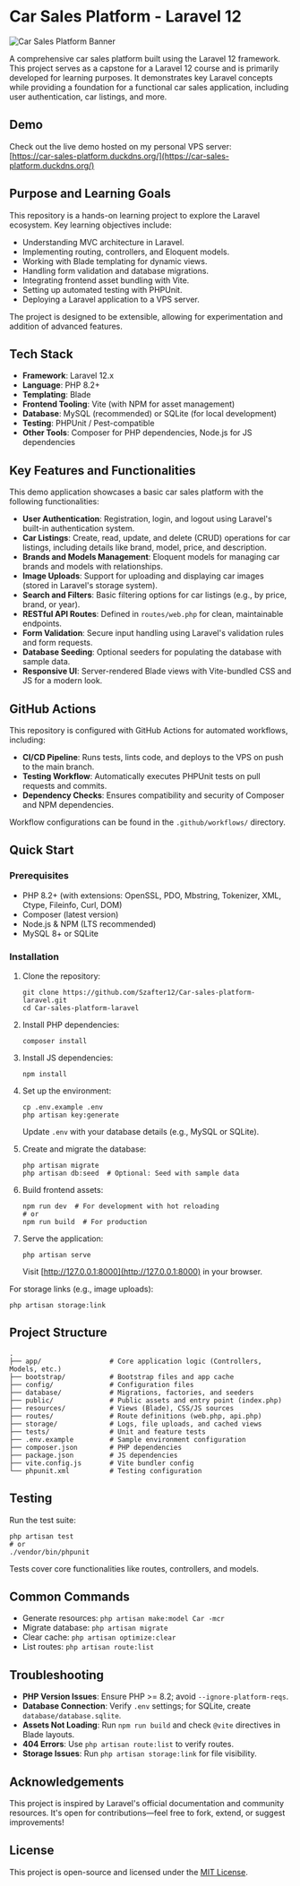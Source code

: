 # Car Sales Platform - Laravel 12

![Car Sales Platform Banner](screenshot.png)

A comprehensive car sales platform built using the Laravel 12 framework. This project serves as a capstone for a Laravel 12 course and is primarily developed for learning purposes. It demonstrates key Laravel concepts while providing a foundation for a functional car sales application, including user authentication, car listings, and more.

## Demo

Check out the live demo hosted on my personal VPS server:  
[https://car-sales-platform.duckdns.org/](https://car-sales-platform.duckdns.org/)

## Purpose and Learning Goals

This repository is a hands-on learning project to explore the Laravel ecosystem. Key learning objectives include:
- Understanding MVC architecture in Laravel.
- Implementing routing, controllers, and Eloquent models.
- Working with Blade templating for dynamic views.
- Handling form validation and database migrations.
- Integrating frontend asset bundling with Vite.
- Setting up automated testing with PHPUnit.
- Deploying a Laravel application to a VPS server.

The project is designed to be extensible, allowing for experimentation and addition of advanced features.

## Tech Stack

- **Framework**: Laravel 12.x
- **Language**: PHP 8.2+
- **Templating**: Blade
- **Frontend Tooling**: Vite (with NPM for asset management)
- **Database**: MySQL (recommended) or SQLite (for local development)
- **Testing**: PHPUnit / Pest-compatible
- **Other Tools**: Composer for PHP dependencies, Node.js for JS dependencies

## Key Features and Functionalities

This demo application showcases a basic car sales platform with the following functionalities:
- **User Authentication**: Registration, login, and logout using Laravel's built-in authentication system.
- **Car Listings**: Create, read, update, and delete (CRUD) operations for car listings, including details like brand, model, price, and description.
- **Brands and Models Management**: Eloquent models for managing car brands and models with relationships.
- **Image Uploads**: Support for uploading and displaying car images (stored in Laravel's storage system).
- **Search and Filters**: Basic filtering options for car listings (e.g., by price, brand, or year).
- **RESTful API Routes**: Defined in `routes/web.php` for clean, maintainable endpoints.
- **Form Validation**: Secure input handling using Laravel's validation rules and form requests.
- **Database Seeding**: Optional seeders for populating the database with sample data.
- **Responsive UI**: Server-rendered Blade views with Vite-bundled CSS and JS for a modern look.

## GitHub Actions

This repository is configured with GitHub Actions for automated workflows, including:
- **CI/CD Pipeline**: Runs tests, lints code, and deploys to the VPS on push to the main branch.
- **Testing Workflow**: Automatically executes PHPUnit tests on pull requests and commits.
- **Dependency Checks**: Ensures compatibility and security of Composer and NPM dependencies.

Workflow configurations can be found in the `.github/workflows/` directory.

## Quick Start

### Prerequisites
- PHP 8.2+ (with extensions: OpenSSL, PDO, Mbstring, Tokenizer, XML, Ctype, Fileinfo, Curl, DOM)
- Composer (latest version)
- Node.js & NPM (LTS recommended)
- MySQL 8+ or SQLite

### Installation
1. Clone the repository:
   ```
   git clone https://github.com/Szafter12/Car-sales-platform-laravel.git
   cd Car-sales-platform-laravel
   ```

2. Install PHP dependencies:
   ```
   composer install
   ```

3. Install JS dependencies:
   ```
   npm install
   ```

4. Set up the environment:
   ```
   cp .env.example .env
   php artisan key:generate
   ```
   Update `.env` with your database details (e.g., MySQL or SQLite).

5. Create and migrate the database:
   ```
   php artisan migrate
   php artisan db:seed  # Optional: Seed with sample data
   ```

6. Build frontend assets:
   ```
   npm run dev  # For development with hot reloading
   # or
   npm run build  # For production
   ```

7. Serve the application:
   ```
   php artisan serve
   ```
   Visit [http://127.0.0.1:8000](http://127.0.0.1:8000) in your browser.

For storage links (e.g., image uploads):
```
php artisan storage:link
```

## Project Structure

```
.
├── app/                 # Core application logic (Controllers, Models, etc.)
├── bootstrap/           # Bootstrap files and app cache
├── config/              # Configuration files
├── database/            # Migrations, factories, and seeders
├── public/              # Public assets and entry point (index.php)
├── resources/           # Views (Blade), CSS/JS sources
├── routes/              # Route definitions (web.php, api.php)
├── storage/             # Logs, file uploads, and cached views
├── tests/               # Unit and feature tests
├── .env.example         # Sample environment configuration
├── composer.json        # PHP dependencies
├── package.json         # JS dependencies
├── vite.config.js       # Vite bundler config
└── phpunit.xml          # Testing configuration
```

## Testing

Run the test suite:
```
php artisan test
# or
./vendor/bin/phpunit
```

Tests cover core functionalities like routes, controllers, and models.

## Common Commands

- Generate resources: `php artisan make:model Car -mcr`
- Migrate database: `php artisan migrate`
- Clear cache: `php artisan optimize:clear`
- List routes: `php artisan route:list`

## Troubleshooting

- **PHP Version Issues**: Ensure PHP >= 8.2; avoid `--ignore-platform-reqs`.
- **Database Connection**: Verify `.env` settings; for SQLite, create `database/database.sqlite`.
- **Assets Not Loading**: Run `npm run build` and check `@vite` directives in Blade layouts.
- **404 Errors**: Use `php artisan route:list` to verify routes.
- **Storage Issues**: Run `php artisan storage:link` for file visibility.

## Acknowledgements

This project is inspired by Laravel's official documentation and community resources. It's open for contributions—feel free to fork, extend, or suggest improvements!

## License

This project is open-source and licensed under the [MIT License](LICENSE).
